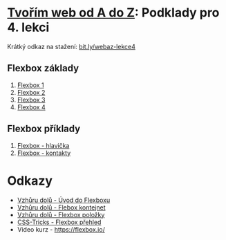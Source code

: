# [Tvořím web od A do Z](https://github.com/czechitas/tvorim-web-a-z): Podklady pro 4. lekci

Krátký odkaz na stažení: [bit.ly/webaz-lekce4](http://bit.ly/webaz-lekce4)

## Flexbox základy

1. [Flexbox 1](flexbox-priklady/Flexbox-01/)
1. [Flexbox 2](flexbox-priklady/Flexbox-02/)
1. [Flexbox 3](flexbox-priklady/Flexbox-03/)
1. [Flexbox 4](flexbox-priklady/Flexbox-04/)


## Flexbox příklady

1. [Flexbox - hlavička](flexbox-priklady-2/Flexbox-05-hlavicka/)
1. [Flexbox - kontakty](flexbox-priklady-2/Flexbox-06-kontakty/)


# Odkazy
- [Vzhůru dolů - Úvod do Flexboxu](https://www.vzhurudolu.cz/prirucka/css3-flexbox)
- [Vzhůru dolů - Flebox kontejnet](https://www.vzhurudolu.cz/prirucka/css3-flexbox-kontejner)
- [Vzhůru dolů - Flexbox položky](https://www.vzhurudolu.cz/prirucka/css3-flexbox-polozky)
- [CSS-Tricks - Flexbox přehled](https://css-tricks.com/snippets/css/a-guide-to-flexbox/)
- Video kurz - https://flexbox.io/
